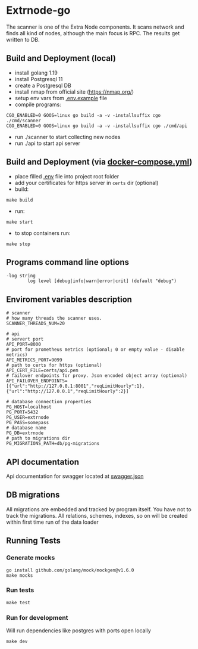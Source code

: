 # Extrnode-go
The scanner is one of the Extra Node components.
It scans network and finds all kind of nodes, although the main focus is RPC.
The results get written to DB.

## Build and Deployment (local)
- install golang 1.19
- install Postgresql 11
- create a Postgresql DB 
- install nmap from official site (https://nmap.org/)
- setup env vars from [.env.example](.env.example) file
- compile programs:

```
CGO_ENABLED=0 GOOS=linux go build -a -v -installsuffix cgo ./cmd/scanner
CGO_ENABLED=0 GOOS=linux go build -a -v -installsuffix cgo ./cmd/api
```
- run ./scanner to start collecting new nodes
- run ./api to start api server

## Build and Deployment (via [docker-compose.yml](docker-compose.yml))
- place filled [.env](.env.example) file into project root folder
- add your certificates for https server in `certs` dir (optional)
- build:
```
make build
```
- run:
```
make start
```
- to stop containers run:
```
make stop
```

## Programs command line options
```
-log string
        log level [debug|info|warn|error|crit] (default "debug")
```

## Enviroment variables description
```
# scanner
# how many threads the scanner uses.
SCANNER_THREADS_NUM=20

# api 
# servert port
API_PORT=8000
# port for prometheus metrics (optional; 0 or empty value - disable metrics)
API_METRICS_PORT=9099
# path to certs for https (optional)
API_CERT_FILE=certs/api.pem
# failover endpoints for proxy. Json encoded object array (optional)
API_FAILOVER_ENDPOINTS=[{"url":"http://127.0.0.1:8001","reqLimitHourly":1},{"url":"http://127.0.0.1","reqLimitHourly":2}]

# database connection properties
PG_HOST=localhost
PG_PORT=5432
PG_USER=extrnode
PG_PASS=somepass
# database name
PG_DB=extrnode
# path to migrations dir
PG_MIGRATIONS_PATH=db/pg-migrations
```

## API documentation
Api documentation for swagger located at [swagger.json](swagger/swagger.json)

## DB migrations
All migrations are embedded and tracked by program itself. You have not to track the migrations. All relations, schemes, indexes, so on will be
created within first time run of the data loader

## Running Tests
### Generate mocks
    go install github.com/golang/mock/mockgen@v1.6.0
    make mocks
### Run tests
    make test
### Run for development
Will run dependencies like postgres with ports open locally

    make dev